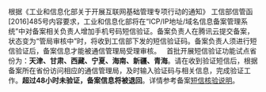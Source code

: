根据《工业和信息化部关于开展互联网基础管理专项行动的通知》 工信部信管函[2016]485号内容要求，工业和信息化部将在“ICP/IP地址/域名信息备案管理系统”中对备案相关负责人增加手机号码短信验证。备案负责人在腾讯云提交备案，状态变为“管局审核中”时，将收到工信部下发的短信验证码。备案负责人须进行短信验证后，备案信息才能被通信管理局受理审核。  
首批开展短信验证功能试点省份为：**天津、甘肃、西藏、宁夏、海南、新疆、青海**。请在收到验证短信后，根据备案所在省份访问相应的通信管理局，及时输入验证码与相关信息，完成验证工作。**超过48小时未验证，备案信息将被退回**。详情参考备案[短信核验说明](https://cloud.tencent.com/document/product/243/13435)。
